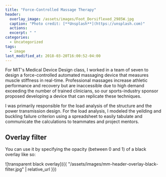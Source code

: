 ```yaml
---
title: "Force-Controlled Massage Therapy"
header:
  overlay_image: /assets/images/Foot_Dorsiflexed_2985W.jpg
  caption: "Photo credit: [**Unsplash**](https://unsplash.com)"
  actions:
  excerpt: " "
categories:
  - Uncategorized
tags:
  - image
last_modified_at: 2018-03-20T16:00:52-04:00
---
```


For MIT's Medical Device Design class, I worked in a team of seven to design a force-controlled automated massaging device that measures muscle stiffness in real-time. Professional massages increase athletic performance and recovery but are inaccessible due to high demand exceeding the number of trained clinicians, so our sports-industry sponsor proposed developing a device that can replicate these techniques.

I was primarily responsible for the load analysis of the structure and the power transmission design. For the load analysis, I modeled the yeilding and buckling failure criterion using a spreadsheet to easily tabulate and communicate the calculations to teammates and project mentors.


## Overlay filter

You can use it by specifying the opacity (between 0 and 1) of a black overlay like so:

![transparent black overlay]({{ "/assets/images/mm-header-overlay-black-filter.jpg" | relative_url }})

